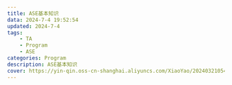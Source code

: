 ```yaml
---
title: ASE基本知识
data: 2024-7-4 19:52:54
updated: 2024-7-4
tags: 
    - TA
    - Program
    - ASE
categories: Program
description: ASE基本知识
cover: https://yin-qin.oss-cn-shanghai.aliyuncs.com/XiaoYao/202403210542035.jpg
---
```


